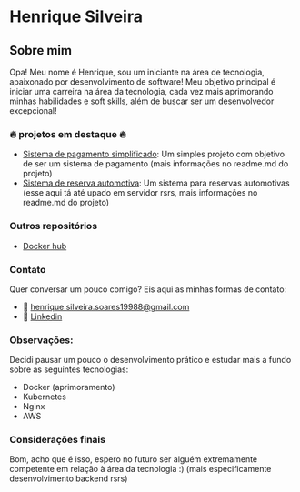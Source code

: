 # Henrique Silveira

## Sobre mim

Opa! Meu nome é Henrique, sou um iniciante na área de tecnologia, apaixonado por desenvolvimento de software!
Meu objetivo principal é iniciar uma carreira na área da tecnologia, cada vez mais aprimorando minhas habilidades e soft skills,
além de buscar ser um desenvolvedor excepcional!

### 🔥 projetos em destaque 🔥
- [Sistema de pagamento simplificado](https://github.com/CortexH/Sistema_Pagamento_simplificado): Um simples projeto com objetivo de ser um sistema de pagamento (mais informações no readme.md do projeto)
- [Sistema de reserva automotiva](https://github.com/CortexH/WIP_Sistema-reserva-automotiva): Um sistema para reservas automotivas (esse aqui tá até upado em servidor rsrs, mais informações no readme.md do projeto)

### Outros repositórios 
- [Docker hub](hub.docker.com/r/cortexh)

### Contato
Quer conversar um pouco comigo? Eis aqui as minhas formas de contato:

- 📧 henrique.silveira.soares19988@gmail.com
- 🔷 [Linkedin](www.linkedin.com/in/henrique-silveira-6a2a392b5)

### Observações:

Decidi pausar um pouco o desenvolvimento prático e estudar mais a fundo sobre as seguintes tecnologias:
  - Docker (aprimoramento)
  - Kubernetes
  - Nginx
  - AWS

### Considerações finais

Bom, acho que é isso, espero no futuro ser alguém extremamente competente em relação à área da tecnologia :) (mais especificamente desenvolvimento backend rsrs)
